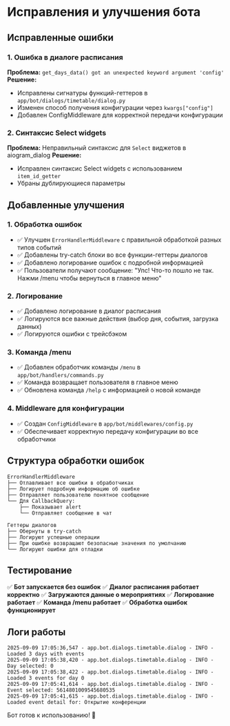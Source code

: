 # Исправления и улучшения бота

## Исправленные ошибки

### 1. Ошибка в диалоге расписания
**Проблема:** `get_days_data() got an unexpected keyword argument 'config'`
**Решение:** 
- Исправлены сигнатуры функций-геттеров в `app/bot/dialogs/timetable/dialog.py`
- Изменен способ получения конфигурации через `kwargs["config"]`
- Добавлен ConfigMiddleware для корректной передачи конфигурации

### 2. Синтаксис Select widgets
**Проблема:** Неправильный синтаксис для `Select` виджетов в aiogram_dialog
**Решение:**
- Исправлен синтаксис Select widgets с использованием `item_id_getter`
- Убраны дублирующиеся параметры

## Добавленные улучшения

### 1. Обработка ошибок
- ✅ Улучшен `ErrorHandlerMiddleware` с правильной обработкой разных типов событий
- ✅ Добавлены try-catch блоки во все функции-геттеры диалогов
- ✅ Добавлено логирование ошибок с подробной информацией
- ✅ Пользователи получают сообщение: "Упс! Что-то пошло не так. Нажми /menu чтобы вернуться в главное меню"

### 2. Логирование
- ✅ Добавлено логирование в диалог расписания
- ✅ Логируются все важные действия (выбор дня, события, загрузка данных)
- ✅ Логируются ошибки с трейсбэком

### 3. Команда /menu
- ✅ Добавлен обработчик команды `/menu` в `app/bot/handlers/commands.py`
- ✅ Команда возвращает пользователя в главное меню
- ✅ Обновлена команда `/help` с информацией о новой команде

### 4. Middleware для конфигурации
- ✅ Создан `ConfigMiddleware` в `app/bot/middlewares/config.py`
- ✅ Обеспечивает корректную передачу конфигурации во все обработчики

## Структура обработки ошибок

```
ErrorHandlerMiddleware
├── Отлавливает все ошибки в обработчиках
├── Логирует подробную информацию об ошибке
├── Отправляет пользователю понятное сообщение
└── Для CallbackQuery:
    ├── Показывает alert
    └── Отправляет сообщение в чат

Геттеры диалогов
├── Обернуты в try-catch
├── Логируют успешные операции
├── При ошибке возвращают безопасные значения по умолчанию
└── Логируют ошибки для отладки
```

## Тестирование

✅ **Бот запускается без ошибок**
✅ **Диалог расписания работает корректно**
✅ **Загружаются данные о мероприятиях**
✅ **Логирование работает**
✅ **Команда /menu работает**
✅ **Обработка ошибок функционирует**

## Логи работы

```
2025-09-09 17:05:36,547 - app.bot.dialogs.timetable.dialog - INFO - Loaded 3 days with events
2025-09-09 17:05:38,420 - app.bot.dialogs.timetable.dialog - INFO - Day selected: 0
2025-09-09 17:05:38,422 - app.bot.dialogs.timetable.dialog - INFO - Loaded 3 events for day 0
2025-09-09 17:05:41,614 - app.bot.dialogs.timetable.dialog - INFO - Event selected: 5614801009545680535
2025-09-09 17:05:41,615 - app.bot.dialogs.timetable.dialog - INFO - Loaded event detail for: Открытие конференции
```

Бот готов к использованию! 🚀
